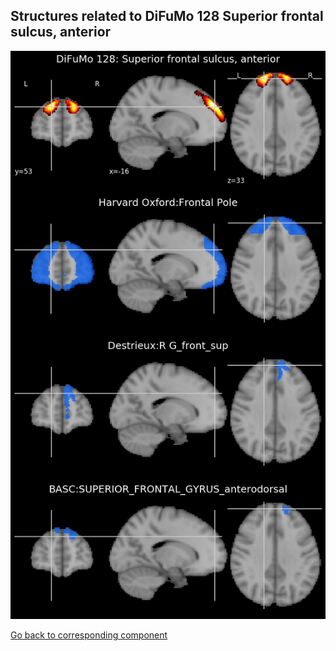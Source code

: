 


## Structures related to DiFuMo 128 Superior frontal sulcus, anterior

![90](90.jpg "Structures related to DiFuMo 128 Superior frontal sulcus, anterior")

[Go back to corresponding component](https://parietal-inria.github.io/DiFuMo/128/html/90.html)